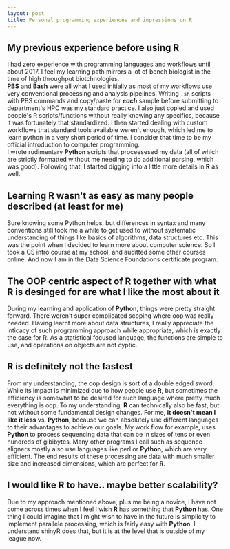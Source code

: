 ```yaml
---
layout: post
title: Personal programming experiences and impressions on R
---
```

## My previous experience before using R  
I had zero experience with programming languages and workflows until about 2017. I feel my learning path mirrors a lot of bench biologist in the time of high throughput biotchnologies.  
**PBS** and **Bash** were all what I used initially as most of my workflows use very conventional processing and analysis pipelines. Writing `.sh` scripts with PBS commands and copy/paste for ***each*** sample before submitting to department's HPC was my standard practice. I also just copied and used people's R scripts/functions without really knowing any specifics, because it was fortunately that standardized. I then started dealing with custom workflows that standard tools available weren't enough, which led me to learn python in a very short period of time. I consider that time to be my official introduction to computer programming.  
I wrote rudimentary **Python** scripts that proceesesed my data (all of which are strictly formatted without me needing to do additional parsing, which was good). Following that, I started digging into a little more details in **R** as well.  
## Learning R wasn't as easy as many people described (at least for me)  
Sure knowing some Python helps, but differences in syntax and many conventions still took me a while to get used to without systematic understanding of things like basics of algorithms, data structures etc. This was the point when I decided to learn more about computer science. So I took a CS intro course at my school, and auditted some other courses online. And now I am in the Data Science Foundations certificate program.  
## The OOP centric aspect of R together with what **R** is desinged for are what I like the most about it  
During my learning and application of **Python**, things were pretty straight forward. There weren't super complicated scoping where oop was really needed. Having learnt more about data structures, I really appreciate the inticacy of such programming approach while appropriate, which is exactly the case for R. As a statistical focused language, the functions are simple to use, and operations on objects are not cyptic.  
## R is definitely not the fastest  
From my understanding, the oop design is sort of a double edged sword. While its impact is minimized due to how people use **R**, but sometimes the efficiency is somewhat to be desired for such language where pretty much everything is oop. To my understanding, **R** can technically also be fast, but not without some fundamental design changes. For me, **it doesn't mean I like it less** vs. **Python**, because we can absolutely use different languages to their advantages to achieve our goals. My work flow for example, uses **Python** to process sequencing data that can be in sizes of tens or even hundreds of gibibytes. Many other programs I call such as sequence aligners mostly also use languages like perl or **Python**, which are very efficient. The end results of these processing are data with much smaller size and increased dimensions, which are perfect for **R**.  
## I would like R to have.. maybe better scalability?
Due to my approach mentioned above, plus me being a novice, I have not come across times when I feel I wish **R** has something that **Python** has. One thing I could imagine that I might wish to have in the future is simplicity to implement parallele processing, which is fairly easy with **Python**. I understand shinyR does that, but it is at the level that is outside of my league now. 
